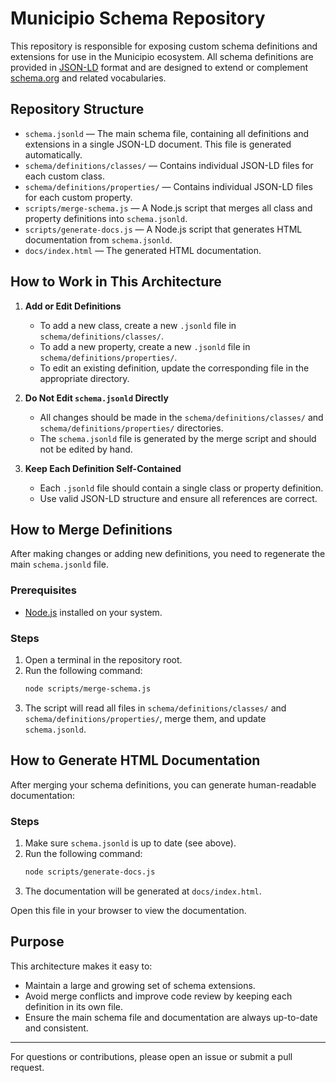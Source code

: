 # Municipio Schema Repository

This repository is responsible for exposing custom schema definitions and extensions for use in the Municipio ecosystem. All schema definitions are provided in [JSON-LD](https://json-ld.org/) format and are designed to extend or complement [schema.org](https://schema.org/) and related vocabularies.

## Repository Structure

- `schema.jsonld` — The main schema file, containing all definitions and extensions in a single JSON-LD document. This file is generated automatically.
- `schema/definitions/classes/` — Contains individual JSON-LD files for each custom class.
- `schema/definitions/properties/` — Contains individual JSON-LD files for each custom property.
- `scripts/merge-schema.js` — A Node.js script that merges all class and property definitions into `schema.jsonld`.
- `scripts/generate-docs.js` — A Node.js script that generates HTML documentation from `schema.jsonld`.
- `docs/index.html` — The generated HTML documentation.

## How to Work in This Architecture

1. **Add or Edit Definitions**
   - To add a new class, create a new `.jsonld` file in `schema/definitions/classes/`.
   - To add a new property, create a new `.jsonld` file in `schema/definitions/properties/`.
   - To edit an existing definition, update the corresponding file in the appropriate directory.

2. **Do Not Edit `schema.jsonld` Directly**
   - All changes should be made in the `schema/definitions/classes/` and `schema/definitions/properties/` directories.
   - The `schema.jsonld` file is generated by the merge script and should not be edited by hand.

3. **Keep Each Definition Self-Contained**
   - Each `.jsonld` file should contain a single class or property definition.
   - Use valid JSON-LD structure and ensure all references are correct.

## How to Merge Definitions

After making changes or adding new definitions, you need to regenerate the main `schema.jsonld` file.

### Prerequisites
- [Node.js](https://nodejs.org/) installed on your system.

### Steps
1. Open a terminal in the repository root.
2. Run the following command:
   ```sh
   node scripts/merge-schema.js
   ```
3. The script will read all files in `schema/definitions/classes/` and `schema/definitions/properties/`, merge them, and update `schema.jsonld`.

## How to Generate HTML Documentation

After merging your schema definitions, you can generate human-readable documentation:

### Steps
1. Make sure `schema.jsonld` is up to date (see above).
2. Run the following command:
   ```sh
   node scripts/generate-docs.js
   ```
3. The documentation will be generated at `docs/index.html`.

Open this file in your browser to view the documentation.

## Purpose

This architecture makes it easy to:
- Maintain a large and growing set of schema extensions.
- Avoid merge conflicts and improve code review by keeping each definition in its own file.
- Ensure the main schema file and documentation are always up-to-date and consistent.

---

For questions or contributions, please open an issue or submit a pull request.
